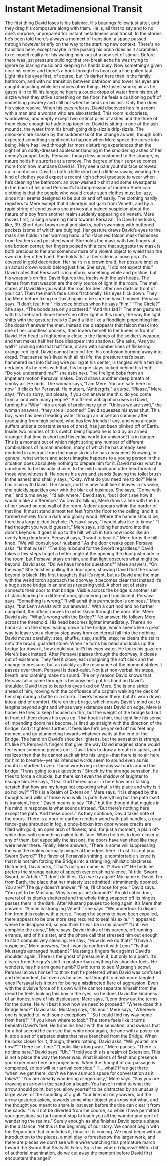 # Instant Metadimensional Transit

The first thing David loses is his balance. His bearings follow just after, and they drag his composure along with them.  He is, all that to say and to no one’s surprise, unprepared for instant metadimensional transit. In the stories he’s been told there’s always a moment of transition, a space passed through however briefly on the way to the startling new context. There's no transition here, except maybe in the parsing his brain does as it scrambles to re-model reality for his waking mind out of a new set of stimuli. Before there was just pressure building: that pre-break ache he was trying to ignore by blaring music and keeping his hands busy. Now something’s given near his center and there’s a hook through his heart on a line pulled taut.
Light hits his eyes first, of course, but it’s darker here than in the family bathroom, and with no transition between bathroom and tower his eyes are caught adjusting while he notices other things. He tastes smoky air as he gasps it in to fill his lungs; he hears a couple drops of water from his brush sizzle when they strike something on the floor; he feels a cushioning puff of something powdery and still hot when he lands on his ass. Only then does his vision resolve.
When his eyes refocus, David discovers he’s in a room with a man and a woman who are also startled. This room is doorless, windowless, and empty except two distinct piles of ashes and the three of them close enough to huddle up together. David is sitting in one of the ash mounds, the water from his brush going drip-sizzle drip-sizzle.
The onlookers are shaken by the suddenness of the change as well, though both expected something significant to happen when Mere spoke the curse into being. Mere has lived through far more disturbing experiences than the sight of an oddly-dressed adolescent landing in the smoldering ashes of her enemy’s puppet body. Persaval, though less accustomed to the strange, by nature holds his surprise at a remove. The degree of their surprise comes more from how mundane David is.
They see a pale youthful face screwed up in confusion. David is both a little short and a little scrawny, wearing the kind of clothes you’d expect a recent high school graduate to wear when he’s cleaning the bathroom: an over-washed t-shirt and some sweatpants. In the back of his mind Persaval’s first impression of modern American clothing is that the people who would create such clothes must be lazy, since it all seems designed to be put on and off easily. The clothing hardly registers to Mere except that it clearly is not garb from Veneth, and by a rapid string of conclusions she arrives at a pained suspicion about the nature of a boy from another realm suddenly appearing on Veneth.
Mere moves first, raising a warning hand towards Persaval. To David she looks, like, 39. Short dark brown coat and slacks, both swarming with buttoned pockets (some of which are bulging). Her gesture draws David’s eyes to the mask she holds in her warning hand: a full-face red falcon mask fashioned from feathers and polished wood. She holds the mask with two fingers at one bottom corner, her fingers poised with a care that suggests the mask is both precious to her and somehow more of a violent object to wield than the sword in her other hand. She holds that at her side in a loose grip. It’s covered in gold decoration. Her hair’s in a crown braid; her posture implies an actual crown would belong just fine. She says, “I did not expect this.”
David notes that Persaval1 is in uniform, something white and pristine, but his weapon’s on fire. David figures that tracks with the ash heaps. The flames from that weapon are the only source of light in the room. The man stares at David like you watch the road for deer after one darts in front of your car.
Then the man’s face sinks fractionally. His eyes flick down. They tag Mere before fixing on David again to be sure he hasn’t moved. Persaval says, “I don’t feel him.” His voice hitches when he says “him.” “The Circle?”
She says, “The bonds are only scattered.”
“And this lad?” The man gestures with his firebrand. Since there's no other light in this room, the way the light shifts with the gesture feels to David a little like a floodlight pinpointing him.
She doesn’t answer the man. Instead she disappears that falcon mask into one of her countless pockets, then lowers herself to her knees in front of David. Her head is frighteningly close to the flames of the soldier’s weapon, and that makes half her face disappear into shadows.
She asks, “Are you well?”
Looking into that half face, drawn with somber lines of flickering orange-red light, David cannot help but feel his confusion burning away into dread. That sense he’s lived with all his life, the pressure that’s been hammered out into fishing wire pulling at his center, is tangled with a terrible certainty. As he reels with that, his tongue stays locked behind his teeth.
“Do you understand me?” she asks next.
The firelight bobs from an impatient motion Persaval makes.
David draws another deep breath of smoky air. He nods.
The woman says, “I am Mere. You are safe here for now.”
It clicks for Persaval. He mutters, “Ambergris,” a curse. 
“Please,” Mere says, “I’m so sorry, but please, if you can answer me this: do you come from a land with many people?”
A different anticipation rises in David, turning his “Why” into a croak of preliminary grief.
“Unless we are swift,” the woman answers, “they are all doomed.”
David squeezes his eyes shut. 
This boy, who has been treading water through an uncertain summer after graduating from high school, who has few friends if any, and who already suffers under a constant sense of dread, has just been blinked off of Earth. Inside two minutes of this switch being flipped he is told by an armed stranger that time is short and his entire world (or universe?) is in danger. This is a moment out of which might spring any number of different combinations of human emotion, many of which he has already seen modeled in abstract from the many stories he has consumed. Knowing, in general, what writers and actors imagine happens to a young person in this situation does absolutely nothing to prepare him for it.
David makes what he concludes to be his only choice, to the mild shock and utter heartbreak of those who witness it. He opens his eyes and stands (leaving the toilet brush in the ashes) and shakily says, “Okay. What do you need me to do?”
Mere has risen with David. The shock, and the new fault line it leaves in its wake, she quickly spackles over with the blank of business. She says, “Come with me,” and turns away.
“I’d ask where,” David says, “but I don’t see how it would make a difference.”
As David’s talking, Mere draws a line with the tip of her sword on one wall of the room. A door appears within the border of that line. It must stand almost ten feet from the floor to the ceiling, and it is formed entirely from a dark and glossy wood. Where the handle should be, there is a large gilded keyhole.
Persaval says, “I would also like to know.”
“I had thought you would guess it,” Mere says, sliding her sword into the door’s keyhole. It goes in up to the hilt, which in turn now looks like an overly long doorknob.
Persaval says, “I want to hear it.”
Mere turns the hilt-knob. “We will consult your husband.”
As the door creaks open Persaval asks, “Is that wise?”
“The boy is bound for the Sword regardless.”
David takes a few steps to get a better angle at the opening the door just made in the room, but Persaval stays on him, and that light obscures what might be beyond.
David asks, “Do we have time for questions?”
Mere answers, “On the way.” 
She finishes pulling the door open, showing David that the space beyond is black. His first thought is that it’s night, but as David and the man with the weird torch approach the doorway it becomes clear that instead it’s a huge stone bridge in an endless teetering void. A short set of stairs connects their door to that bridge. Visible across the bridge is another set of stairs leading to a different door, glimmering and translucent.
Persaval says, “Something is wrong.”
“I will admit this permutation is ominous,” Mere says, “but Lenn awaits with our answers.”
With a curt nod and no further complaint, the officer moves to usher David through the door after Mere.
David asks, “What’s wrong with the Bridge?” No answer.
He follows Mere across the threshold. His head becomes lighter immediately. There’s no hand-rail on the steps leading down to the bridge, which seems like a great way to leave you a clumsy step away from an eternal fall into the nothing. David moves carefully: step, shuffle, step, shuffle, step; he clears the stairs onto the broad, guarded stone. When he turns his head and looks up the bridge (or down it, how could you tell?) his eyes water. He locks his gaze on Mere’s back instead. After Persaval passes through the doorway, it closes out of existence. They feel it close, each imagining the soft click and the change in pressure, but as quickly as the resonance of the moment strikes it passes over them.
Persaval is dead-quiet. Not just non-verbal: his steps, breath, and clothing make no sound. The only reason David knows that Persaval also came through is because he’s put his hand on David’s shoulder.
David tries to keep his eyes fixed on Mere. She is one stride ahead of him, moving with the confidence of a captain walking the deck of her ship during a battle or a storm. There’s tension there, but it’s worn down into a kind of comfort. Here on this bridge, which draws David’s mind out to lengths beyond sight and whose very existence sets David on edge, Mere is home. He tries to keep focused on that, but the weight of the bridge laid out in front of them draws his eyes up.
That hook in him, that tight line his sense of impending doom has become, is lined up straight with the direction of the bridge. And it tightens further. It feels like he’ll be yanked off his feet any moment and go plummeting towards whatever waits at the end of the Bridge.
The hand on David’s shoulder tightens, but the sensation is strange. It’s like it’s Persaval’s fingers that give, the way David imagines stone would feel when someone pushes on it.
David tries to draw a breath to speak, and realizes then that he cannot suck air into his lungs--that there is no air here for him to breathe--yet his intended words seem to sound even as his mouth is startled frozen. Those words ring in the abyssal dark around the bridge. “I was going to ask questions.” Struck by the strange sensation, he tries to force a chuckle, but there isn’t even the shadow of laughter to escape him. 
He says, “Dear God there’s no air in here how am I talking scratch that how are my lungs not exploding what is this place and why is it so hollow?”
“This is a Realm of Extension,” Mere says. “It is shaped by the thoughts and wills of those who walk its path. Everything but the path itself is transient, here.”
David means to say, “Oh,” but the thought that niggles in his mind in response is what sounds instead, “But there’s nothing here except the path. And these doors.”
As they continue, David takes note of the doors. There is a door of earthen reddish wood with pull handles, a gray fence-gate shrouded in fog, a once-broken iron door whose cracks are filled with gold, an open arch of flowers, and, for just a moment, a plain off-white door with something nailed to its face. When he tries to look closer at any of them, but especially the last one, the doors have vanished like they were never there.
Finally, Mere answers, “There is some will suppressing the way the realms normally mingle at the edges here. I trust it is not you, Sworn Sword?”
The flavor of Persaval’s shifting, uncomfortable silence is that it is not him forcing the Bridge into a strangling, nihilistic blackness.
Distracted, David asks, “That’s not your name, is it? Sword?” He finds he prefers the strange nature of speech over crushing silence.
“A title: Sworn Sword, or Arbiter.”
“I don’t do titles. Can we try again? My name is David. I’m from Earth, the place that her majesty just admitted is imminently doomed. You are?”
The guy doesn’t answer.
“Fine, I’ll choose for you,” David says. “You get to be Mustang. Why is my planet doomed?”
An old cabin door, several of its planks shattered and the whole thing snapped off its hinges, passes them in the dark.
After Mustang pauses too long again, it’s Mere that answers. “A man is strangling Veneth,” she says. “We undertook to dispel him from this realm with a curse. Though he seems to have been expelled, there appears to be one more step required to seal his exile.”
“I appeared where he disappeared, so you think he will be in my place?”
“Until we complete the curse,” Mere says.
David thinks of his parents, off running errands, and of his sister, and the phone call that stressed him out enough to start compulsively cleaning. He says, “How do we do that?”
“I have a suspicion,” Mere answers, “but I want to confirm it with Lenn.”
“Is that Mustang’s estranged husband?”
Mustang’s fingers flex against David’s shoulder again. There is the ghost of pressure in it, but only to a point. It’s clearer from the guy’s shift in posture than anything his shoulder feels. He wonders, has his arm gone numb? David turns to see Mustang’s scowl.
Persaval allows himself to think that he preferred when David was confused and despondent, but even as he uses that thought to mask more tangled ones Persaval lets it burn for being a misdirected flare of aggression. Even with the divisive force of his own will he cannot separate himself from the dread he feels looking this boy in the eyes, so he does David the kindness of an honest view of his displeasure. 
 Mere says, “Lenn drew out the terms for the curse. He will best know how we need to proceed.”
“Where does this Bridge lead?” David asks.
Mustang says, “Its end.”
Mere says, “Wherever one is headed to, with some exceptions.”
“So I could find my way home from here?”
“If you knew where to look.”
The stone feels like it turns beneath David’s feet. He turns his head with the sensation, and swears that for a hot second he can see that white door again, the one with a poster on it, atop a set of carpeted stairs that have branched from the Bridge. When he looks closer for it, though, there’s nothing.
David asks, “Will you tell me how?”
“There isn’t time.”
“Looks like a long walk.”
Mere pauses. “There is no time here.”
David says, “Uh.”
“I told you this is a realm of Extension. This is not a place the way the tower was. What illusions of flesh and presence you experience here are projections. When the thought of our passage is completed, so too will our arrival complete.”
“I… what? If we get there ‘when’ we get there, don’t we have as much space for conversation as it takes?”
“You are already wandering dangerously,” Mere says. “Say you are drawing an arrow in the sand on a beach. You have in mind to what the arrow should point, but you allow yourself to be distracted by an unusually large wave, or the sounding of a gull. Your line not only wavers, but the arrow gestures askew, towards some other object you know not what, and the thought you meant to share is lost even before the tide can clear it from the sands.
“I will not be diverted from the course, so while I have permitted your questions so far I cannot stop to teach you all the wonder and peril of wandering the realms.” 
Surely enough, as she finishes David spots a shape in the distance. Yet this is the beginning of our story. We cannot begin with the Separation that concludes it, though it is coming. We must begin with an introduction to the pieces, a mini play to foreshadow the larger work, and there are pieces we don’t see while we’re watching this premature march toward the Sword that Seals All Fates.
So is this where I digress? With a bit of authorial machination, do we cut away the moment before David first encounters the angel?